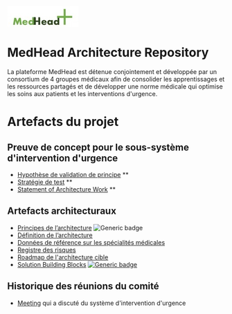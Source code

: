 
![MedHead Logo](./images/logo.png)

# MedHead Architecture Repository

La plateforme MedHead est détenue conjointement et développée par un consortium de 4 groupes médicaux afin de consolider les apprentissages et les ressources partagés et de développer une norme médicale qui optimise les soins aux patients et les interventions d'urgence.

# Artefacts du projet
## Preuve de concept pour le sous-système d'intervention d'urgence
* [Hypothèse de validation de principe](./artefacts/architecture/hypothesis-emergency-responder/) **
* [Stratégie de test](./artefacts/testing-strategy/) **
* [Statement of Architecture Work](./artefacts/architecture/architecture-sow/) **

## Artefacts architecturaux

* [Principes de l’architecture](./artefacts/architecture/architecture-principles/) ![Generic badge](https://img.shields.io/badge/-update-green.svg)
* [Définition de l’architecture](./artefacts/architecture/architecture-definition-document/)
* [Données de référence sur les spécialités médicales](./artefacts/architecture/models/reference-data/specialities/)
* [Registre des risques](./artefacts/architecture/risks)
* [Roadmap de l'architecture cible](./artefacts/architecture/architecture-roadmap/)
* [Solution Building Blocks](./artefacts/architecture/solution-building-blocks/) [![Generic badge](https://img.shields.io/badge/-update-green.svg)]()

## Historique des réunions du comité

* [Meeting](./meetings/) qui a discuté du système d'intervention d'urgence

